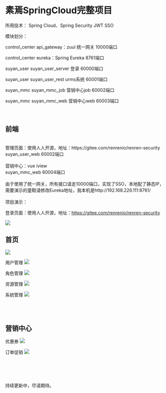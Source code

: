 # 素焉SpringCloud完整项目

所用技术：
Spring Cloud、Spring Security JWT SSO

模块划分：

control_center api_gateway：zuul 统一网关 10000端口

control_center eureka：Spring Eureka 8761端口

suyan_user suyan_user_server 登录 60000端口

suyan_user suyan_user_rest urms系统 60001端口

suyan_mmc suyan_mmc_job 营销中心job 60002端口

suyan_mmc suyan_mmc_web 营销中心web 60003端口
<br>
<br>
<br>
<h2>前端</h2>
<br>
管理页面：使用人人开源，地址：https://gitee.com/renrenio/renren-security
<br>
suyan_user_web 60002端口
<br>
<br>
营销中心：vue iview
<br>
suyan_mmc_web 60004端口
<br>
<br>
由于使用了统一网关，所有接口请走10000端口，实现了SSO，本地配了静态IP，需要演示的童鞋请修改Eureka地址，我本机是http://192.168.226.111:8761/
<br>
<br>
项目演示：

登录页面：使用人人开源，地址：https://gitee.com/renrenio/renren-security

<img src="https://github.com/lixaviers/suyan/blob/master/suyan_java/view/1.png" />


<h2>首页</h2>
<img src="https://github.com/lixaviers/suyan/blob/master/suyan_java/view/2.png" />


用户管理
<img src="https://github.com/lixaviers/suyan/blob/master/suyan_java/view/3.png" />


角色管理
<img src="https://github.com/lixaviers/suyan/blob/master/suyan_java/view/4.png" />


资源管理
<img src="https://github.com/lixaviers/suyan/blob/master/suyan_java/view/5.png" />


系统管理
<img src="https://github.com/lixaviers/suyan/blob/master/suyan_java/view/6.png" />
<br>
<br>
<br>
<br>
<h2>营销中心</h2>

优惠券
<img src="https://github.com/lixaviers/suyan/blob/master/suyan_java/view/7.png" />


订单促销
<img src="https://github.com/lixaviers/suyan/blob/master/suyan_java/view/8.png" />
<br>
<br>
<br>
<br>
<br>
<br>
持续更新中，尽请期待。
